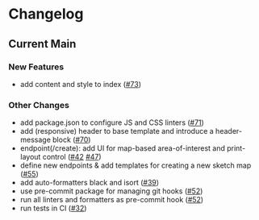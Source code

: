 # Changelog

## Current Main

### New Features

- add content and style to index ([#73])

### Other Changes

- add package.json to configure JS and CSS linters ([#71])
- add (responsive) header to base template and introduce a header-message block ([#70])
- endpoint(/create): add UI for map-based area-of-interest and print-layout control ([#42]() [#47]())
- define new endpoints & add templates for creating a new sketch map ([#55])
- add auto-formatters black and isort ([#39])
- use pre-commit package for managing git hooks ([#52])
- run all linters and formatters as pre-commit hook ([#52])
- run tests in CI ([#32])

[#32]: https://github.com/GIScience/sketch-map-tool/pull/32
[#39]: https://github.com/GIScience/sketch-map-tool/pull/39
[#52]: https://github.com/GIScience/sketch-map-tool/pull/52
[#55]: https://github.com/GIScience/sketch-map-tool/pull/55
[#42]: https://github.com/GIScience/sketch-map-tool/issues/42
[#47]: https://github.com/GIScience/sketch-map-tool/issues/47
[#70]: https://github.com/GIScience/sketch-map-tool/pull/70
[#71]: https://github.com/GIScience/sketch-map-tool/pull/71
[#73]: https://github.com/GIScience/sketch-map-tool/pull/73